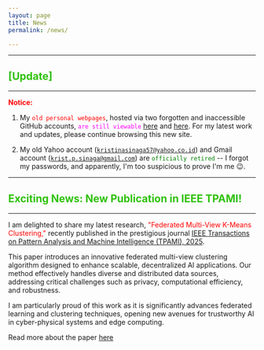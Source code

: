 ```yaml
---
layout: page
title: News
permalink: /news/

---
```


---

## <span style="color: #2FC10B;">[Update]</span>
---

**<span style="color: red;">Notice:</span>** 

1. My <code style="color : red">old personal webpages</code>, hosted via two forgotten and inaccessible GitHub accounts, <code style="color : magenta">are still viewable</code> [here](https://patternkps.github.io) and [here](https://kpnaga08.github.io/about/). For my latest work and updates, please continue browsing this new site.

2. My old Yahoo account (<code style="color : red">kristinasinaga57@yahoo.co.id</code>) and Gmail account (<code style="color : Orangered">krist.p.sinaga@gmail.com</code>) are <code style="color : Green">officially retired</code> -- I forgot my passwords, and apparently, I'm too suspicious to prove I'm me 😉.</p>

---

## <span style="color: #2FC10B;">Exciting News: New Publication in IEEE TPAMI!</span>
---

I am delighted to share my latest research, <span style="color: red;">"Federated Multi-View K-Means Clustering,"</span> recently published in the prestigious journal <span style="color: #1E7509;">[IEEE Transactions on Pattern Analysis and Machine Intelligence (TPAMI), 2025](https://ieeexplore.ieee.org/xpl/RecentIssue.jsp?punumber=34)</span>.

This paper introduces an innovative federated multi-view clustering algorithm designed to enhance scalable, decentralized AI applications. Our method effectively handles diverse and distributed data sources, addressing critical challenges such as privacy, computational efficiency, and robustness.

I am particularly proud of this work as it is significantly advances federated learning and clustering techniques, opening new avenues for trustworthy AI in cyber-physical systems and edge computing.


Read more about the paper <span style="color: #B31E9A;">[here](https://ieeexplore.ieee.org/abstract/document/10810504)

